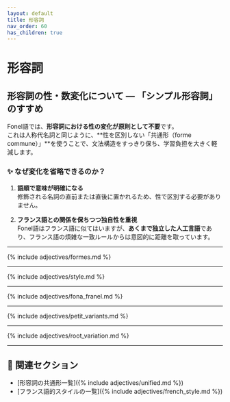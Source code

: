 ```yaml
---
layout: default
title: 形容詞
nav_order: 60
has_children: true
---
```


# 形容詞

## 形容詞の性・数変化について — 「シンプル形容詞」のすすめ

Fonel語では、**形容詞における性の変化が原則として不要**です。  
これは人称代名詞と同じように、**性を区別しない「共通形（forme commune）」**を使うことで、文法構造をすっきり保ち、学習負担を大きく軽減します。

### ✨ なぜ変化を省略できるのか？

1. **語順で意味が明確になる**  
   修飾される名詞の直前または直後に置かれるため、性で区別する必要がありません。

2. **フランス語との関係を保ちつつ独自性を重視**  
   Fonel語はフランス語に似てはいますが、**あくまで独立した人工言語**であり、フランス語の煩雑な一致ルールからは意図的に距離を取っています。

---

<!-- 共通形（性数に依存しない形容詞）の派生・運用ルール -->
{% include adjectives/formes.md %}

---

<!-- スタイルとして性・数一致を再現するためのガイド（任意的装飾） -->
{% include adjectives/style.md %}

---

<!-- Fona（簡略派）と Franel（仏語派）の使い分け方と傾向 -->
{% include adjectives/fona_franel.md %}

---

<!-- petit を例とした共通形・性数形の一覧表 -->
{% include adjectives/petit_variants.md %}

---

<!-- 語根が変化するタイプの形容詞（軟音化・形態変換等） -->
{% include adjectives/root_variation.md %}

---

## 📂 関連セクション

- [形容詞の共通形一覧]({% include adjectives/unified.md %})  
- [フランス語的スタイルの一覧]({% include adjectives/french_style.md %})
